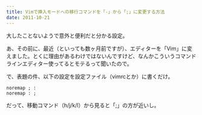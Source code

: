```yaml
---
title: Vimで挿入モードへの移行コマンドを「-」から「;」に変更する方法
date: 2011-10-21
---
```

大したことないようで意外と便利だと分かる設定。

<!--more-->

あ、その前に、最近（といっても数ヶ月前ですが）、エディターを「Vim」に変えました。とくに理由があるわけではないんですけど、なんかこういうコマンドラインエディター使ってるとモテるって聞いたので。

で、表題の件、以下の設定を設定ファイル（vimrcとか）に書くだけ。

```vim
noremap ; :
noremap : ;
```

だって、移動コマンド（h/j/k/l）から見ると「;」の方が近いし。